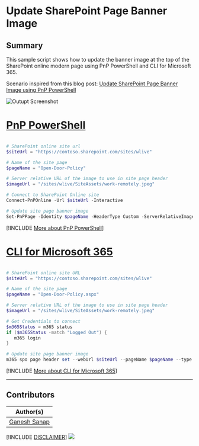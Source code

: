 

# Update SharePoint Page Banner Image

## Summary

This sample script shows how to update the banner image at the top of the SharePoint online modern page using PnP PowerShell and CLI for Microsoft 365.

Scenario inspired from this blog post: [Update SharePoint Page Banner Image using PnP PowerShell](https://ganeshsanapblogs.wordpress.com/2023/03/22/update-sharepoint-page-banner-image-using-pnp-powershell/)

![Outupt Screenshot](assets/output.png)

# [PnP PowerShell](#tab/pnpps)

```powershell

# SharePoint online site url
$siteUrl = "https://contoso.sharepoint.com/sites/wlive"	

# Name of the site page
$pageName = "Open-Door-Policy"

# Server relative URL of the image to use in site page header
$imageUrl = "/sites/wlive/SiteAssets/work-remotely.jpeg"

# Connect to SharePoint Online site  
Connect-PnPOnline -Url $siteUrl -Interactive

# Update site page banner image
Set-PnPPage -Identity $pageName -HeaderType Custom -ServerRelativeImageUrl $imageUrl

```

[!INCLUDE [More about PnP PowerShell](../../docfx/includes/MORE-PNPPS.md)]

# [CLI for Microsoft 365](#tab/cli-m365-ps)

```powershell

# SharePoint online site URL
$siteUrl = "https://contoso.sharepoint.com/sites/wlive"

# Name of the site page
$pageName = "Open-Door-Policy.aspx"

# Server relative URL of the image to use in site page header
$imageUrl = "/sites/wlive/SiteAssets/work-remotely.jpeg"

# Get Credentials to connect
$m365Status = m365 status
if ($m365Status -match "Logged Out") {
   m365 login
}

# Update site page banner image
m365 spo page header set --webUrl $siteUrl --pageName $pageName --type Custom --imageUrl $imageUrl

```

[!INCLUDE [More about CLI for Microsoft 365](../../docfx/includes/MORE-CLIM365.md)]

***

## Contributors

| Author(s) |
|-----------|
| [Ganesh Sanap](https://ganeshsanapblogs.wordpress.com/about) |

[!INCLUDE [DISCLAIMER](../../docfx/includes/DISCLAIMER.md)]
<img src="https://m365-visitor-stats.azurewebsites.net/script-samples/scripts/spo-update-page-banner-image" aria-hidden="true" />
